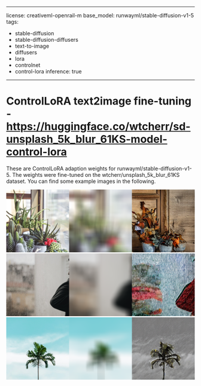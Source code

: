 
---
license: creativeml-openrail-m
base_model: runwayml/stable-diffusion-v1-5
tags:
- stable-diffusion
- stable-diffusion-diffusers
- text-to-image
- diffusers
- lora
- controlnet
- control-lora
inference: true
---
    
# ControlLoRA text2image fine-tuning - https://huggingface.co/wtcherr/sd-unsplash_5k_blur_61KS-model-control-lora
These are ControlLoRA adaption weights for runwayml/stable-diffusion-v1-5. The weights were fine-tuned on the wtcherr/unsplash_5k_blur_61KS dataset. You can find some example images in the following. 

![img_0](./image_0.png)
![img_1](./image_1.png)
![img_2](./image_2.png)

